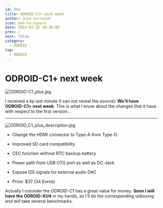 ```yaml
---
id: 594
title: ODROID-C1+ next week
author: Jose Cerrejon
icon: pen-to-square
date: 2015-07-22 10:20:00
prev: /
next: false
category:
  - ODROID
tag:
  - ODROID
---
```


# ODROID-C1+ next week

![ODROID-C1_plus.jpg](/images/2015/07/ODROID-C1_plus.jpg)

I received a tip last minute (I can not reveal the source): **We'll have ODROID-C1+ next week**. This is what I know about the changes that it have with respect to the first version...

- - -
![ODROID_C1_plus_description.jpg](/images/2015/07/ODROID_C1_plus_description.jpg)

* Change the HDMI connector to Type-A from Type-D.

* Improved SD card compatibility

* CEC function without RTC backup battery

* Power path from USB OTG port as well as DC-Jack

* Expose I2S signals for external audio DAC

* Price: $37 (34 Euros)

Actually I consider the *ODROID-C1* has a great value for money. **Soon I will have the ODROID-XU4** in my hands, so I'll do the corresponding unboxing and will take several benchmarks.